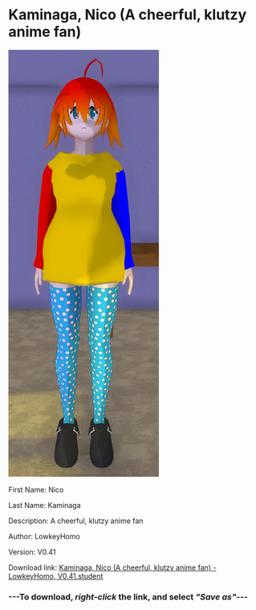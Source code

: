 # Kaminaga, Nico (A cheerful, klutzy anime fan)

<img src = "https://raw.githubusercontent.com/Arbiter1223/Daigaku-Gurashi-Custom-Students/master/Students/Files/Kaminaga%2C%20Nico%20(A%20cheerful%2C%20klutzy%20anime%20fan).png">

First Name: Nico

Last Name: Kaminaga

Description: A cheerful, klutzy anime fan

Author: LowkeyHomo

Version: V0.41

Download link: <a href="https://raw.githubusercontent.com/Arbiter1223/Daigaku-Gurashi-Custom-Students/master/Students/Files/Kaminaga%2C%20Nico%20(A%20cheerful%2C%20klutzy%20anime%20fan)%20-%20LowkeyHomo%2C%20V0.41.student">Kaminaga, Nico (A cheerful, klutzy anime fan) - LowkeyHomo, V0.41.student</a>

### ---**To download, _right-click_ the link, and select _"Save as"_**---
